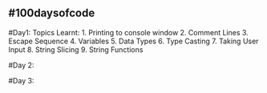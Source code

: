 ## #100daysofcode

#Day1:
    Topics Learnt: 
        1. Printing to console window
        2. Comment Lines
        3. Escape Sequence
        4. Variables
        5. Data Types
        6. Type Casting
        7. Taking User Input
        8. String Slicing
        9. String Functions
        
#Day 2:

#Day 3:
